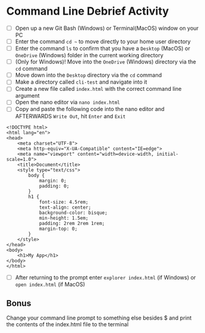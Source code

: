 # Command Line Debrief Activity

- [ ] Open up a new Git Bash (Windows) or Terminal(MacOS) window on your PC
- [ ] Enter the command  `cd ~` to move directly to your home user directory
- [ ] Enter the command `ls` to confirm that you have a `Desktop` (MacOS) or `OneDrive` (Windows) folder in the current working directory
- [ ] (Only for Windows)! Move into the `OneDrive` (Windows) directory via the `cd` command
- [ ] Move down into the `Desktop` directory via the `cd` command
- [ ] Make a directory called `cli-test` and navigate into it
- [ ] Create a new file called `index.html` with the correct command line argument
- [ ] Open the nano editor via `nano index.html`
- [ ] Copy and paste the following code into the nano editor and AFTERWARDS `Write Out`, hit `Enter` and `Exit`
```
<!DOCTYPE html>
<html lang="en">
<head>
    <meta charset="UTF-8">
    <meta http-equiv="X-UA-Compatible" content="IE=edge">
    <meta name="viewport" content="width=device-width, initial-scale=1.0">
    <title>Document</title>
    <style type="text/css">
        body {
            margin: 0;
            padding: 0;
        }
        h1 {
            font-size: 4.5rem;
            text-align: center;
            background-color: bisque;
            min-height: 1.5em;
            padding: 2rem 2rem 1rem;
            margin-top: 0;
        }
    </style>
</head>
<body>
    <h1>My App</h1>
</body>
</html>
```
- [ ] After returning to the prompt enter `explorer index.html` (if Windows) or `open index.html` (if MacOS)

## **Bonus** 

Change your command line prompt to something else besides $ and print the contents of the index.html file to the terminal
